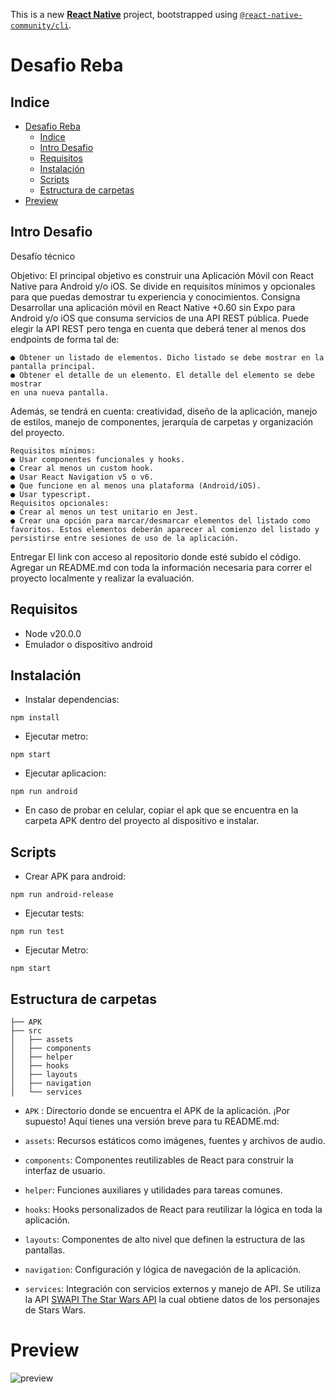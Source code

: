 This is a new [**React Native**](https://reactnative.dev) project, bootstrapped using [`@react-native-community/cli`](https://github.com/react-native-community/cli).

# Desafio Reba


## Indice
- [Desafio Reba](#desafio-reba)
  - [Indice](#indice)
  - [Intro Desafio](#intro-desafio)
  - [Requisitos](#requisitos)
  - [Instalación](#instalación)
  - [Scripts](#scripts)
  - [Estructura de carpetas](#estructura-de-carpetas)
- [Preview](#preview)


## Intro Desafio
Desafío técnico

Objetivo:
El principal objetivo es construir una Aplicación Móvil con React Native para
Android y/o iOS.
Se divide en requisitos mínimos y opcionales para que puedas demostrar tu
experiencia y conocimientos.
Consigna
Desarrollar una aplicación móvil en React Native +0.60 sin Expo para Android y/o
iOS que consuma servicios de una API REST pública. Puede elegir la API REST pero
tenga en cuenta que deberá tener al menos dos endpoints de forma tal de:
```
● Obtener un listado de elementos. Dicho listado se debe mostrar en la
pantalla principal.
● Obtener el detalle de un elemento. El detalle del elemento se debe mostrar
en una nueva pantalla.
```
Además, se tendrá en cuenta: creatividad, diseño de la aplicación, manejo de
estilos, manejo de componentes, jerarquía de carpetas y organización del
proyecto.
```
Requisitos mínimos:
● Usar componentes funcionales y hooks.
● Crear al menos un custom hook.
● Usar React Navigation v5 o v6.
● Que funcione en al menos una plataforma (Android/iOS).
● Usar typescript.
Requisitos opcionales:
● Crear al menos un test unitario en Jest.
● Crear una opción para marcar/desmarcar elementos del listado como
favoritos. Estos elementos deberán aparecer al comienzo del listado y
persistirse entre sesiones de uso de la aplicación.
```
Entregar
El link con acceso al repositorio donde esté subido el código. Agregar un
README.md con toda la información necesaria para correr el proyecto localmente y
realizar la evaluación.


## Requisitos
-   Node v20.0.0
-   Emulador o dispositivo android 


## Instalación

- Instalar  dependencias: 
```
npm install
```
- Ejecutar metro: 
```
npm start
```
- Ejecutar aplicacion: 

```
npm run android
```
- En caso de probar en celular, copiar el apk  que se encuentra en la carpeta APK dentro del proyecto al dispositivo e instalar.



## Scripts

- Crear APK para android:
```
npm run android-release
```
- Ejecutar tests:
```
npm run test
```
- Ejecutar Metro:
```
npm start
```


## Estructura de carpetas
```
├── APK
├── src
│   ├── assets
│   ├── components
│   ├── helper
│   ├── hooks
│   ├── layouts
│   ├── navigation
│   └── services
```

- `APK` : Directorio donde se encuentra el APK de la aplicación.
¡Por supuesto! Aquí tienes una versión breve para tu README.md:

- `assets`: Recursos estáticos como imágenes, fuentes y archivos de audio.
- `components`: Componentes reutilizables de React para construir la interfaz de usuario.
- `helper`: Funciones auxiliares y utilidades para tareas comunes.
- `hooks`: Hooks personalizados de React para reutilizar la lógica en toda la aplicación.
- `layouts`: Componentes de alto nivel que definen la estructura de las pantallas.
- `navigation`: Configuración y lógica de navegación de la aplicación.
- `services`: Integración con servicios externos y manejo de API. Se utiliza la API [SWAPI
The Star Wars API](https://swapi.dev/) la cual obtiene datos de los personajes de Stars Wars.

# Preview
![preview](https://github.com/chacalhell/desafioReba/blob/master/preview.gif?raw=true)
